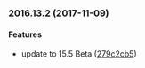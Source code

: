 <a name="2016.13.2"></a>
### 2016.13.2 (2017-11-09)


#### Features

*   update to 15.5 Beta ([279c2cb5](https://github.com/linuxdeepin/deepin-desktop-base/commit/279c2cb514225a993349e1e8496825214e532556))



